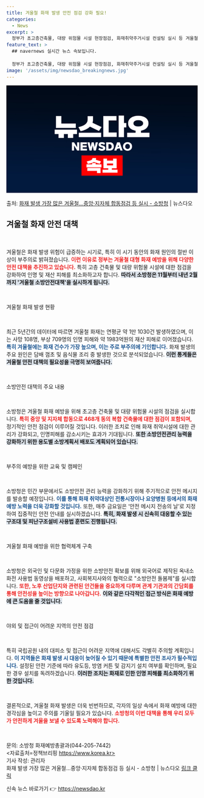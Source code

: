 ```yaml
---
title: 겨울철 화재 발생 안전 점검 강화 필요!
categories:
  - News
excerpt: >
  정부가 초고층건축물, 대량 위험물 시설 현장점검, 화재취약주거시설 컨설팅 실시 등 겨울철 대형화재 예방에 나…
feature_text: >
  ## navernews 실시간 뉴스 속보입니다.

  정부가 초고층건축물, 대량 위험물 시설 현장점검, 화재취약주거시설 컨설팅 실시 등 겨울철 대형화재 예방에 나…
image: '/assets/img/newsdao_breakingnews.jpg'
---
```


![뉴스다오 속보](/assets/img/newsdao_breakingnews.jpg)

<p>출처: <a href="https://newsdao.kr/2351" rel="dofollow">화재 발생 가장 많은 겨울철…중앙·지자체 합동점검 등 실시 - 소방청</a> | 뉴스다오</p>

<h2 data-ke-size="size26">겨울철 화재 안전 대책</h2>

<p data-ke-size="size16">&nbsp;</p>

겨울철은 화재 발생 위험이 급증하는 시기로, 특히 이 시기 동안의 화재 원인의 절반 이상이 부주의로 밝혀졌습니다. <b><span style="color: #ee2323;">이런 이유로 정부는 겨울철 대형 화재 예방을 위해 다양한 안전 대책을 추진하고 있습니다.</span></b> 특히 고층 건축물 및 대량 위험물 시설에 대한 점검을 강화하여 인명 및 재산 피해를 최소화하고자 합니다. <b><span style="background-color: #21538527;">따라서 소방청은 11월부터 내년 2월까지 '겨울철 소방안전대책'을 실시하게 됩니다.</span></b> 

<p data-ke-size="size16">&nbsp;</p>

겨울철 화재 발생 현황

<p data-ke-size="size16">&nbsp;</p>

최근 5년간의 데이터에 따르면 겨울철 화재는 연평균 약 1만 1030건 발생하였으며, 이는 사망 108명, 부상 709명의 인명 피해와 약 1983억원의 재산 피해로 이어졌습니다. <b><span style="color: #1a5490;">특히 겨울철에는 화재 건수가 가장 높으며, 이는 주로 부주의에 기인합니다.</span></b> 화재 발생의 주요 원인은 담배 껌초 및 음식물 조리 중 발생한 것으로 분석되었습니다. <b><span style="background-color: #21538527;">이런 통계들은 겨울철 안전 대책의 필요성을 극명히 보여줍니다.</span></b>

<p data-ke-size="size16">&nbsp;</p>

소방안전 대책의 주요 내용

<p data-ke-size="size16">&nbsp;</p>

소방청은 겨울철 화재 예방을 위해 초고층 건축물 및 대량 위험물 시설의 점검을 실시합니다. <b><span style="color: #ee2323;">특히 중앙 및 지자체 합동으로 468개 동의 복합 건축물에 대한 점검이 포함되며,</span></b> 정기적인 안전 점검이 이루어질 것입니다. 이러한 조치로 인해 화재 취약시설에 대한 관리가 강화되고, 인명피해를 감소시키는 효과가 기대됩니다. <b><span style="background-color: #21538527;">또한 소방안전관리 능력을 강화하기 위한 용도별 소방계획서 배포도 계획되어 있습니다.</span></b>

<p data-ke-size="size16">&nbsp;</p>

부주의 예방을 위한 교육 및 캠페인

<p data-ke-size="size16">&nbsp;</p>

소방청은 민간 부문에서도 소방안전 관리 능력을 강화하기 위해 주기적으로 안전 메시지를 발송할 예정입니다. <b><span style="color: #1a5490;">이를 통해 화재 취약대상인 전통시장이나 요양병원 등에서의 화재 예방 노력을 더욱 강화할 것입니다.</span></b> 또한, 매주 금요일은 ‘안전 메시지 전송의 날’로 지정하여 집중적인 안전 안내를 실시하겠습니다. <b><span style="background-color: #21538527;">특히, 화재 발생 시 신속히 대응할 수 있는 구조대 및 피난구조설비 사용법 훈련도 진행됩니다.</span></b>

<p data-ke-size="size16">&nbsp;</p>

겨울철 화재 예방을 위한 협력체계 구축

<p data-ke-size="size16">&nbsp;</p>

소방청은 외국인 및 다문화 가정을 위한 소방안전 확보를 위해 외국어로 제작된 옥내소화전 사용법 동영상을 배포하고, 사회복지사와의 협력으로 "소방안전 돌봄제"를 실시합니다. <b><span style="color: #ee2323;">또한, 노후 산업단지와 관련된 안건들을 중요하게 다루며 관계 기관과의 간담회를 통해 안전성을 높이는 방향으로 나아갑니다.</span></b> <b><span style="background-color: #21538527;">이와 같은 다각적인 접근 방식은 화재 예방에 큰 도움을 줄 것입니다.</span></b>

<p data-ke-size="size16">&nbsp;</p>

야외 및 접근이 어려운 지역의 안전 점검

<p data-ke-size="size16">&nbsp;</p>

특히 국립공원 내의 대피소 및 접근이 어려운 지역에 대해서도 각별히 주의할 계획입니다. <b><span style="color: #1a5490;">이 지역들은 화재 발생 시 대응이 늦어질 수 있기 때문에 특별한 안전 조사가 필수적입니다.</span></b> 설정된 안전 기준에 따라 유도등, 방염 커튼 및 감지기 설치 여부를 확인하며, 필요한 경우 설치를 독려하겠습니다. <b><span style="background-color: #21538527;">이러한 조치는 화재로 인한 인명 피해를 최소화하기 위한 것입니다.</span></b>

<p data-ke-size="size16">&nbsp;</p>

결론적으로, 겨울철 화재 발생은 더욱 빈번하므로, 각자의 일상 속에서 화재 예방에 대한 경각심을 높이고 주의를 기울일 필요가 있습니다. <b><span style="color: #ee2323;">소방청의 이번 대책을 통해 우리 모두가 안전하게 겨울을 보낼 수 있도록 노력해야 합니다.</span></b>

<p data-ke-size="size16">&nbsp;</p>

문의: 소방청 화재예방총괄과(044-205-7442)<br>
<자료출처=정책브리핑 https://www.korea.kr><br>
기사 작성: 관리자<br>
화재 발생 가장 많은 겨울철…중앙·지자체 합동점검 등 실시 - 소방청 | 뉴스다오 
<a href="https://newsdao.kr/2351">링크 클릭</a> 

신속 뉴스 바로가기 👉 <a href="https://newsdao.kr" rel="dofollow">https://newsdao.kr</a>


